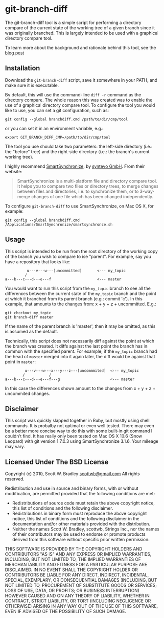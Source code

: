 git-branch-diff
===============

The git-branch-diff tool is a simple script for performing a directory compare of the current state of the working tree of a given branch since it was originally branched. This is largely intended to be used with a graphical directory compare tool.

To learn more about the background and rationale behind this tool, see the [blog post](http://sleeplesscoding.blogspot.com/2010/04/see-visual-diff-of-work-done-in-git.html)

Installation
------------

Download the `git-branch-diff` script, save it somewhere in your PATH, and make sure it is executable.

By default, this will use the command-line `diff -r` command as the directory compare. The whole reason this was created was to enable the use of a graphical directory compare tool. To configure the tool you would like to use, you can set a git configuration, such as:

    git config --global branchdiff.cmd /path/to/dir/cmp/tool

or you can set it in an environment variable, e.g.:

    export GIT_BRANCH_DIFF_CMP=/path/to/dir/cmp/tool

The tool you use should take two parameters: the left-side directory (i.e.: the "before" tree) and the right-side directory (i.e.: the branch's current working tree).

I highly recommend [SmartSynchronize](http://www.syntevo.com/smartsynchronize/index.html), by [syntevo GmbH](http://www.syntevo.com/). From their website: 

> SmartSynchronize is a multi-platform file and directory compare tool. It helps you to compare two files or directory trees, to merge changes between files and directories, i.e. to synchronize them, or to 3-way-merge changes of one file which has been changed independently.

To configure `git-branch-diff` to use SmartSynchronize, on Mac OS X, for example:

    git config --global branchdiff.cmd /Applications/SmartSynchronize/smartsynchronze.sh

Usage
-----

This script is intended to be run from the root directory of the working copy of the branch you wish to compare to ise "parent". For example, say you have a repository that looks like:

              u---v---w---[uncommitted]       <--- my_topic
             /
    a---b---c---d---e---f                     <--- master

You would want to run this script from the `my_topic` branch to see all the differences between the current state of the `my_topic` branch and the point at which it branched from its parent branch (e.g.: commit 'c'). In this example, that amounts to the changes from: x + y + z + uncommitted. E.g.:

    git checkout my_topic
    git branch-diff master

If the name of the parent branch is 'master', then it may be omitted, as this is assumed as the default.

Technically, this script does not necessarily diff against the point at which the branch was created. It diffs against the last point the branch has in common with the specified parent. For example, if the `my_topic` branch had the head of `master` merged into it again later, the diff would be against that point in `master`:

             u---v---w---x---y---z---[uncommmited]  <--- my_topic
            /           /
    a---b---c---d---e---f---g                       <--- master

In this case the differences shown amount to the changes from x + y + z + uncommited changes.

Disclaimer
----------

This script was quickly slapped together in Ruby, but mostly using shell commands. It is probalby not optimal or even well tested. There may even be a better more concise way to do this with some built-in git command I couldn't find. It has really only been tested on Mac OS X 10.6 (Snow Leopard) with git version 1.7.0.3 using SmartSynchronize 3.1.6. Your mileage may vary.

Licensed Under The BSD License
------------------------------

Copyright (c) 2010, Scott W. Bradley <scottwb@gmail.com>
All rights reserved.

Redistribution and use in source and binary forms, with or without
modification, are permitted provided that the following conditions are met:

* Redistributions of source code must retain the above copyright notice,
  this list of conditions and the following disclaimer.
* Redistributions in binary form must reproduce the above copyright notice,
  this list of conditions and the following disclaimer in the documentation
  and/or other materials provided with the distribution.
* Neither the names Scott W. Bradley, scottwb, Strings Inc., nor the
  names of their contributors may be used to endorse or promote products
  derived from this software without specific prior written permission.

THIS SOFTWARE IS PROVIDED BY THE COPYRIGHT HOLDERS AND CONTRIBUTORS "AS IS"
AND ANY EXPRESS OR IMPLIED WARRANTIES, INCLUDING, BUT NOT LIMITED TO, THE
IMPLIED WARRANTIES OF MERCHANTABILITY AND FITNESS FOR A PARTICULAR PURPOSE
ARE DISCLAIMED. IN NO EVENT SHALL THE COPYRIGHT HOLDER OR CONTRIBUTORS BE
LIABLE FOR ANY DIRECT, INDIRECT, INCIDENTAL, SPECIAL, EXEMPLARY, OR
CONSEQUENTIAL DAMAGES (INCLUDING, BUT NOT LIMITED TO, PROCUREMENT OF
SUBSTITUTE GOODS OR SERVICES; LOSS OF USE, DATA, OR PROFITS; OR BUSINESS
INTERRUPTION) HOWEVER CAUSED AND ON ANY THEORY OF LIABILITY, WHETHER IN
CONTRACT, STRICT LIABILITY, OR TORT (INCLUDING NEGLIGENCE OR OTHERWISE)
ARISING IN ANY WAY OUT OF THE USE OF THIS SOFTWARE, EVEN IF ADVISED OF THE
POSSIBILITY OF SUCH DAMAGE.

